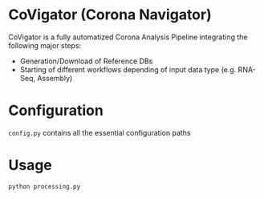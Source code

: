 # CoVigator (Corona Navigator)

CoVigator is a fully automatized Corona Analysis Pipeline integrating the following major steps:

* Generation/Download of Reference DBs
* Starting of different workflows depending of input data type (e.g. RNA-Seq, Assembly)

# Configuration

`config.py` contains all the essential configuration paths

# Usage

```
python processing.py
```